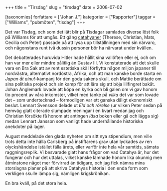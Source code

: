 +++
title = "Tirsdag"
slug = "tirsdag"
date = 2008-07-02

[taxonomies]
forfattare = ["Johan J."]
kategorier = ["Rapporter"]
taggar = ["Williams", "pubmöten", "tisdag"]
+++

Det var Tisdag, och som det lätt blir på Tisdagar samlades diverse löst folk på Williams för att umgås. Ett gäng [catahyaner](http://www.catahya.net) (Therese, Christian, Mats, Cecilia och Peter) passade på att lysa upp tillställningen med sin närvaro, och någonstans runt två dussin personer bör ha närvarat under kvällen.

<!-- more -->

Det debatterades huruvida Hitler hade hållit sina vallöften eller ej, och om han var mer eller mindre pålitlig än Gustav III. Vi konstaterade att det skulle vara en Bra Sak att av rent estetiska skäl förflytta någon miljon japaner till nordvästra, alternativt nordöstra, Afrika, och att man kanske borde starta en <em>Japan åt ainu!</em>-kampanj för den goda sakens skull, och Mattie berättade om sina politiska projekt och sin kamp för att lära sig att böja lillfingret bakåt. Johan Anglemark lovade att köpa en kyrka och bli galen om vi gav honom tio procent av våra inkomster, vilket med tanke på <em>vilka</em> det var som lovade det – som undertecknad – förmodligen var ett ganska dåligt ekonomiskt beslut. Lennart Svensson delade ut <em>Eld och rörelse</em> (ur vilken Peter sedan på hemväg glatt citerade slumpade meningar i en kvart medan jag och Christian försökte få honom att antingen <em>läsa</em> boken eller gå och lägga sig) medan Lennart Jansson som vanligt hade underhållande historiska anekdoter på lager.

August meddelade den glada nyheten om sitt nya stipendium, men ville trots detta inte hälla Carlsberg på instiftarens grav utan lyckades av ren olyckshändelse istället fälla årets, eller varför inte hela vår samtids, sämsta raggningsreplik. Vi besvarade glatt hans frågor om vad Catahya är, hur det fungerar och hur det uttalas, vilket kanske lämnade honom lika okunnig men åtminstone något mer förvirrad än tidigare, och jag fick nämna mina storslagna planer på att skriva Catahyas historia i den enda form som verkligen skulle lämpa sig, nämligen krigskrönikan.

En bra kväll, på det stora hela.
